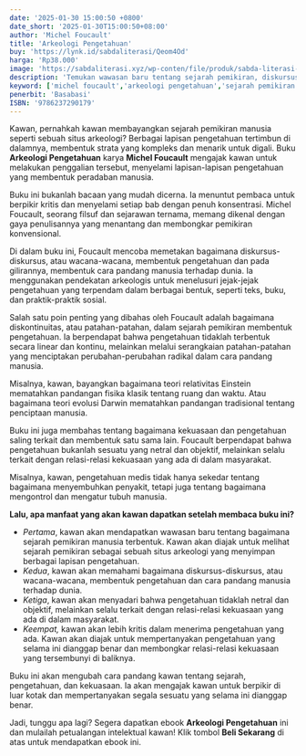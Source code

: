 ```yaml
---
date: '2025-01-30 15:00:50 +0800'
date_short: '2025-01-30T15:00:50+08:00'
author: 'Michel Foucault'
title: 'Arkeologi Pengetahuan'
buy: 'https://lynk.id/sabdaliterasi/Qeom4Od'
harga: 'Rp38.000'
image: 'https://sabdaliterasi.xyz/wp-conten/file/produk/sabda-literasi-arkeologi-pengetahuan.jpg'
description: 'Temukan wawasan baru tentang sejarah pemikiran, diskursus, dan kekuasaan dalam buku Arkeologi Pengetahuan karya Michel Foucault.'
keyword: ['michel foucault','arkeologi pengetahuan','sejarah pemikiran','diskursus','pengetahuan','kekuasaan','epistemologi','filsafat','buku filsafat']
penerbit: 'Basabasi'
ISBN: '9786237290179'
---
```

<p>Kawan, pernahkah kawan membayangkan sejarah pemikiran manusia seperti sebuah situs arkeologi? Berbagai lapisan pengetahuan tertimbun di dalamnya, membentuk strata yang kompleks dan menarik untuk digali. Buku <strong>Arkeologi Pengetahuan</strong> karya <strong>Michel Foucault</strong> mengajak kawan untuk melakukan penggalian tersebut, menyelami lapisan-lapisan pengetahuan yang membentuk peradaban manusia.</p><p>Buku ini bukanlah bacaan yang mudah dicerna. Ia menuntut pembaca untuk berpikir kritis dan menyelami setiap bab dengan penuh konsentrasi. Michel Foucault, seorang filsuf dan sejarawan ternama, memang dikenal dengan gaya penulisannya yang menantang dan membongkar pemikiran konvensional.</p><p>Di dalam buku ini, Foucault mencoba memetakan bagaimana diskursus-diskursus, atau wacana-wacana, membentuk pengetahuan dan pada gilirannya, membentuk cara pandang manusia terhadap dunia. Ia menggunakan pendekatan arkeologis untuk menelusuri jejak-jejak pengetahuan yang terpendam dalam berbagai bentuk, seperti teks, buku, dan praktik-praktik sosial.</p><p>Salah satu poin penting yang dibahas oleh Foucault adalah bagaimana diskontinuitas, atau patahan-patahan, dalam sejarah pemikiran membentuk pengetahuan. Ia berpendapat bahwa pengetahuan tidaklah terbentuk secara linear dan kontinu, melainkan melalui serangkaian patahan-patahan yang menciptakan perubahan-perubahan radikal dalam cara pandang manusia.</p><p>Misalnya, kawan, bayangkan bagaimana teori relativitas Einstein mematahkan pandangan fisika klasik tentang ruang dan waktu. Atau bagaimana teori evolusi Darwin mematahkan pandangan tradisional tentang penciptaan manusia.</p><p>Buku ini juga membahas tentang bagaimana kekuasaan dan pengetahuan saling terkait dan membentuk satu sama lain. Foucault berpendapat bahwa pengetahuan bukanlah sesuatu yang netral dan objektif, melainkan selalu terkait dengan relasi-relasi kekuasaan yang ada di dalam masyarakat.</p><p>Misalnya, kawan, pengetahuan medis tidak hanya sekedar tentang bagaimana menyembuhkan penyakit, tetapi juga tentang bagaimana mengontrol dan mengatur tubuh manusia.</p><p><strong>Lalu, apa manfaat yang akan kawan dapatkan setelah membaca buku ini?</strong></p><ul><li><em>Pertama</em>, kawan akan mendapatkan wawasan baru tentang bagaimana sejarah pemikiran manusia terbentuk. Kawan akan diajak untuk melihat sejarah pemikiran sebagai sebuah situs arkeologi yang menyimpan berbagai lapisan pengetahuan.</li><li><em>Kedua</em>, kawan akan memahami bagaimana diskursus-diskursus, atau wacana-wacana, membentuk pengetahuan dan cara pandang manusia terhadap dunia.</li><li><em>Ketiga</em>, kawan akan menyadari bahwa pengetahuan tidaklah netral dan objektif, melainkan selalu terkait dengan relasi-relasi kekuasaan yang ada di dalam masyarakat.</li><li><em>Keempat,</em> kawan akan lebih kritis dalam menerima pengetahuan yang ada. Kawan akan diajak untuk mempertanyakan pengetahuan yang selama ini dianggap benar dan membongkar relasi-relasi kekuasaan yang tersembunyi di baliknya.</li></ul><p>Buku ini akan mengubah cara pandang kawan tentang sejarah, pengetahuan, dan kekuasaan. Ia akan mengajak kawan untuk berpikir di luar kotak dan mempertanyakan segala sesuatu yang selama ini dianggap benar.</p><p>Jadi, tunggu apa lagi? Segera dapatkan ebook <strong>Arkeologi Pengetahuan</strong> ini dan mulailah petualangan intelektual kawan! Klik tombol <strong>Beli Sekarang</strong> di atas untuk mendapatkan ebook ini.</p>
